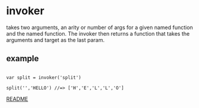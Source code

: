 # invoker

takes two arguments, an arity or number of args for a given named function and the named function. The invoker then returns a function that takes the arguments and target as the last param.

## example

```

var split = invoker('split')

split('','HELLO') //=> ['H','E','L','L','O']

```

[README](../../../README.md)
